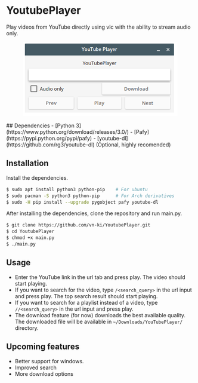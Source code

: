 # YoutubePlayer
Play videos from YouTube directly using vlc with the ability to stream audio only.

<p align="center">
  <img src="/images/screenshots/screenshot1.png?raw=true" alt="YouTube Player"/>
</p>
## Dependencies
- [Python 3](https://www.python.org/download/releases/3.0/)
- [Pafy](https://pypi.python.org/pypi/pafy)
- [youtube-dl](https://github.com/rg3/youtube-dl) (Optional, highly recomended)

## Installation
Install the dependencies.
```bash
$ sudo apt install python3 python-pip    # For ubuntu
$ sudo pacman -S python3 python-pip      # For Arch derivatives
$ sudo -H pip install --upgrade pygobject pafy youtube-dl
```
After installing the dependencies, clone the repository and run main.py.
```bash
$ git clone https://github.com/vn-ki/YoutubePlayer.git
$ cd YoutubePlayer
$ chmod +x main.py
$ ./main.py
```

## Usage

- Enter the YouTube link in the url tab and press play. The video should start playing.
- If you want to search for the video, type ```/<search_query>``` in the url input and press play. The top search result should start playing.
- If you want to search for a playlist instead of a video, type ```//<search_query>``` in the url input and press play.
- The download feature (for now) downloads the best available quality. The downloaded file will be available in ```~/Downloads/YouTubePlayer/``` directory.

## Upcoming features

- Better support for windows.
- Improved search
- More download options
